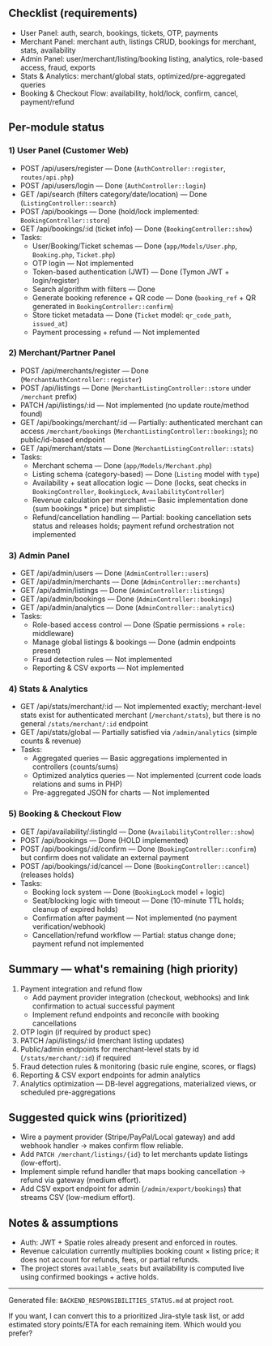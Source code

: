 ## Checklist (requirements)
- User Panel: auth, search, bookings, tickets, OTP, payments
- Merchant Panel: merchant auth, listings CRUD, bookings for merchant, stats, availability
- Admin Panel: user/merchant/listing/booking listing, analytics, role-based access, fraud, exports
- Stats & Analytics: merchant/global stats, optimized/pre-aggregated queries
- Booking & Checkout Flow: availability, hold/lock, confirm, cancel, payment/refund

## Per-module status

### 1) User Panel (Customer Web)
- POST /api/users/register — Done (`AuthController::register`, `routes/api.php`)
- POST /api/users/login — Done (`AuthController::login`)
- GET /api/search (filters category/date/location) — Done (`ListingController::search`)
- POST /api/bookings — Done (hold/lock implemented: `BookingController::store`)
- GET /api/bookings/:id (ticket info) — Done (`BookingController::show`)
- Tasks:
  - User/Booking/Ticket schemas — Done (`app/Models/User.php`, `Booking.php`, `Ticket.php`)
  - OTP login — Not implemented
  - Token-based authentication (JWT) — Done (Tymon JWT + login/register)
  - Search algorithm with filters — Done
  - Generate booking reference + QR code — Done (`booking_ref` + QR generated in `BookingController::confirm`)
  - Store ticket metadata — Done (`Ticket` model: `qr_code_path`, `issued_at`)
  - Payment processing + refund — Not implemented

### 2) Merchant/Partner Panel
- POST /api/merchants/register — Done (`MerchantAuthController::register`)
- POST /api/listings — Done (`MerchantListingController::store` under `/merchant` prefix)
- PATCH /api/listings/:id — Not implemented (no update route/method found)
- GET /api/bookings/merchant/:id — Partially: authenticated merchant can access `/merchant/bookings` (`MerchantListingController::bookings`); no public/id-based endpoint
- GET /api/merchant/stats — Done (`MerchantListingController::stats`)
- Tasks:
  - Merchant schema — Done (`app/Models/Merchant.php`)
  - Listing schema (category-based) — Done (`Listing` model with `type`)
  - Availability + seat allocation logic — Done (locks, seat checks in `BookingController`, `BookingLock`, `AvailabilityController`)
  - Revenue calculation per merchant — Basic implementation done (sum bookings * price) but simplistic
  - Refund/cancellation handling — Partial: booking cancellation sets status and releases holds; payment refund orchestration not implemented

### 3) Admin Panel
- GET /api/admin/users — Done (`AdminController::users`)
- GET /api/admin/merchants — Done (`AdminController::merchants`)
- GET /api/admin/listings — Done (`AdminController::listings`)
- GET /api/admin/bookings — Done (`AdminController::bookings`)
- GET /api/admin/analytics — Done (`AdminController::analytics`)
- Tasks:
  - Role-based access control — Done (Spatie permissions + `role:` middleware)
  - Manage global listings & bookings — Done (admin endpoints present)
  - Fraud detection rules — Not implemented
  - Reporting & CSV exports — Not implemented

### 4) Stats & Analytics
- GET /api/stats/merchant/:id — Not implemented exactly; merchant-level stats exist for authenticated merchant (`/merchant/stats`), but there is no general `/stats/merchant/:id` endpoint
- GET /api/stats/global — Partially satisfied via `/admin/analytics` (simple counts & revenue)
- Tasks:
  - Aggregated queries — Basic aggregations implemented in controllers (counts/sums)
  - Optimized analytics queries — Not implemented (current code loads relations and sums in PHP)
  - Pre-aggregated JSON for charts — Not implemented

### 5) Booking & Checkout Flow
- GET /api/availability/:listingId — Done (`AvailabilityController::show`)
- POST /api/bookings — Done (HOLD implemented)
- POST /api/bookings/:id/confirm — Done (`BookingController::confirm`) but confirm does not validate an external payment
- POST /api/bookings/:id/cancel — Done (`BookingController::cancel`) (releases holds)
- Tasks:
  - Booking lock system — Done (`BookingLock` model + logic)
  - Seat/blocking logic with timeout — Done (10-minute TTL holds; cleanup of expired holds)
  - Confirmation after payment — Not implemented (no payment verification/webhook)
  - Cancellation/refund workflow — Partial: status change done; payment refund not implemented

## Summary — what's remaining (high priority)
1. Payment integration and refund flow
   - Add payment provider integration (checkout, webhooks) and link confirmation to actual successful payment
   - Implement refund endpoints and reconcile with booking cancellations
2. OTP login (if required by product spec)
3. PATCH /api/listings/:id (merchant listing updates)
4. Public/admin endpoints for merchant-level stats by id (`/stats/merchant/:id`) if required
5. Fraud detection rules & monitoring (basic rule engine, scores, or flags)
6. Reporting & CSV export endpoints for admin analytics
7. Analytics optimization — DB-level aggregations, materialized views, or scheduled pre-aggregations

## Suggested quick wins (prioritized)
- Wire a payment provider (Stripe/PayPal/Local gateway) and add webhook handler → makes confirm flow reliable.
- Add `PATCH /merchant/listings/{id}` to let merchants update listings (low-effort).
- Implement simple refund handler that maps booking cancellation → refund via gateway (medium effort).
- Add CSV export endpoint for admin (`/admin/export/bookings`) that streams CSV (low-medium effort).

## Notes & assumptions
- Auth: JWT + Spatie roles already present and enforced in routes.
- Revenue calculation currently multiplies booking count × listing price; it does not account for refunds, fees, or partial refunds.
- The project stores `available_seats` but availability is computed live using confirmed bookings + active holds.

---
Generated file: `BACKEND_RESPONSIBILITIES_STATUS.md` at project root.

If you want, I can convert this to a prioritized Jira-style task list, or add estimated story points/ETA for each remaining item. Which would you prefer?
